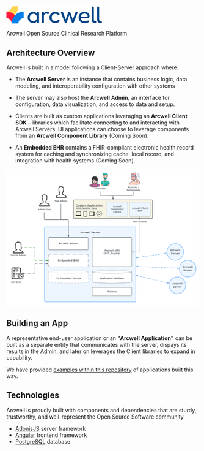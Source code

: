 <img src="./logo.png" width="250"/>

Arcwell Open Source Clinical Research Platform

## Architecture Overview
Arcwell is built in a model following a Client-Server approach where:

* The **Arcwell Server** is an instance that contains business logic, data modeling, and interoperability configuration with other systems

* The server may also host the **Arcwell Admin**, an interface for configuration, data visualization, and access to data and setup.

* Clients are built as custom applications leveraging an **Arcwell Client SDK** –  libraries which facilitate connecting to and interacting with Arcwell Servers. UI applications can choose to leverage components from an **Arcwell Component Library** (Coming Soon).

* An **Embedded EHR** contains a FHIR-compliant electronic health record system for caching and synchronizing cache, local record, and integration with health systems (Coming Soon).

![Arcwell high-level architecture concept](./arch_hl_2024.png)

## Building an App

A representative end-user application or an **"Arcwell Application"** 
can be built as a separate entity that communicates with the server,
dispays its results in the Admin, and later on leverages the Client libraries to expand in capability.

We have provided [examples within this repository](/examples) of
applications built this way.


## Technologies

Arcwell is proudly built with components and dependencies that are
sturdy, trustworthy, and well-represent the Open Source Software
community.

- [AdonisJS](https://github.com/adonisjs/core) server framework
- [Angular](https://angular.dev/) frontend framework
- [PostgreSQL](https://www.postgresql.org/) database


